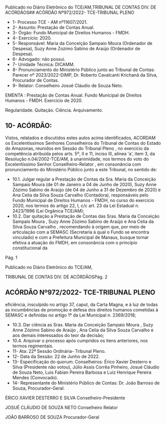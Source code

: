 Publicado  no  Diário  Eletrônico do TCE/AM,TRIBUNAL DE CONTAS DIV. DE ACÓRDÃOS## ACÓRDÃO Nº972/2022- TCE-TRIBUNAL PLENO

- 1- Processo TCE - AM nº11607/2021.
- 2- Assunto: Prestação de Contas Anual.
- 3- Órgão: Fundo Municipal de Direitos Humanos - FMDH.
- 4- Exercício: 2020.
- 5- Responsável: Maria  da  Conceição  Sampaio  Moura  (Ordenador  de  Despesa),  Suzy Anne Zozimo Sabino de Araújo (Ordenador de Despesa).
- 6- Advogado: não possui.
- 7- Unidade Técnica: DICAMM.
- 8- Pronunciamento  do  Ministério  Público  junto  ao  Tribunal  de  Contas: Parecer  nº 2023/2022-DIMP, Dr. Roberto Cavalcanti Krichanã da Silva, Procurador de Contas.
- 9- Relator: Conselheiro Josué Cláudio de Souza Neto.

EMENTA : Prestação de Contas Anual. Fundo Municipal de Direitos Humanos - FMDH. Exercício de 2020.

Regularidade. Quitação. Ciência. Arquivamento.

## 10-  ACÓRDÃO:

Vistos, relatados e discutidos estes autos acima identificados, ACORDAM os Excelentíssimos Senhores Conselheiros do Tribunal de Contas do Estado do Amazonas, reunidos em Sessão do Tribunal Pleno , no exercício da competência atribuída pelos arts. 5º, II e 11, inciso III, alínea 'a', item 3, da Resolução n.04/2002-TCE/AM, à unanimidade, nos termos do voto do Excelentíssimo Senhor Conselheiro-Relator , em consonância com pronunciamento do Ministério Público junto a este Tribunal, no sentido de:

- 10.1. Julgar  regular a  Prestação  de  Contas  da Sra. Maria  da  Conceição Sampaio Moura (de 01 de Janeiro a 04 de Junho de 2020), Suzy Anne Zózimo Sabino de Araújo (de 04 de Junho a 31 de Dezembro de 2020) e Ana  Celia  da  Silva  Souza  Carvalho (Contadora),  responsáveis  pelo Fundo  Municipal  de  Direitos  Humanos  -  FMDH,  no  curso  do  exercício 2020, nos termos do artigo 22, I, c/c art. 23 da Lei Estadual n. 2423/1996 (Lei Orgânica TCE/AM);
- 10.2. Dar  quitação a  Prestação  de  Contas  das  Sras. Maria  da  Conceição Sampaio Moura , Suzy Anne Zózimo Sabino de Araújo e Ana Celia da Silva  Souza  Carvalho , recomendando  à  origem  que,  por  meio  de articulação  com  a  SEMASC  (Secretaria  à  qual  o  Fundo  se  encontra vinculado) e com a Prefeitura Municipal de Manaus, busque tornar efetiva a  atuação  do  FMDH, em consonância com o princípio constitucional da

Pág. 1

Publicado  no  Diário  Eletrônico do TCE/AM,

TRIBUNAL DE CONTAS DIV. DE ACÓRDÃOSPág. 2

## ACÓRDÃO Nº972/2022- TCE-TRIBUNAL PLENO

eficiência, insculpido no artigo 37, caput, da Carta Magna, e à luz de todas as incumbências de promoção e defesa dos direitos humanos cometidas à SEMASC e definidas no artigo 1º da Lei Municipal n. 2369/2018;

- 10.3. Dar ciência as Sras. Maria da Conceição Sampaio Moura , Suzy Anne Zózimo Sabino de Araújo , Ana Celia da Silva Souza Carvalho e  aos demais interessados do teor da decisão;
- 10.4. Arquivar o  processo  após  cumpridos  os  itens  anteriores,  nos  termos regimentais.
- 11-  Ata: 22ª Sessão Ordinária- Tribunal Pleno.
- 12-  Data da Sessão: 22 de Junho de 2022.
- 13-  Especificação do quorum: Conselheiros: Érico Xavier Desterro e Silva (Presidente não  votou),  Júlio  Assis  Corrêa  Pinheiro,  Josué  Cláudio  de  Souza  Neto,  Luis  Fabian Pereira Barbosa e Luiz Henrique Pereira Mendes (Convocado).
- 14-  Representante  do  Ministério  Público  de  Contas: Dr.  João  Barroso  de  Souza, Procurador-Geral.

ÉRICO XAVIER DESTERRO E SILVA Conselheiro-Presidente

JOSUÉ CLÁUDIO DE SOUZA NETO Conselheiro Relator

JOÃO BARROSO DE SOUZA Procurador-Geral